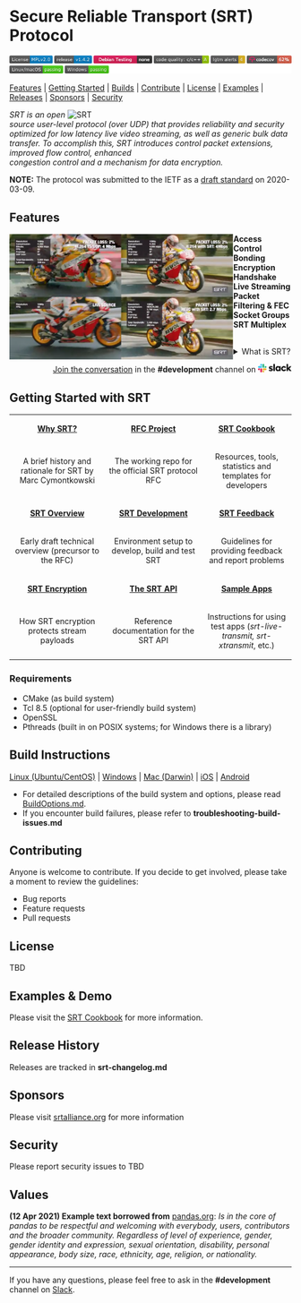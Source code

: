# Secure Reliable Transport (SRT) Protocol

<img alt="badges example" src="https://github.com/stevomatthews/srt/blob/master/docs/images/badge-example.png">

[Features](#features) | [Getting Started](#getting-started) | [Builds](#builds) | [Contribute](#contributing) | [License](#license) | [Examples](#examples) | [Releases](#releases) | [Sponsors](#sponsors) | [Security](#security)

<a href="http://srtalliance.org/">
    <img align="right" alt="SRT" src="http://www.srtalliance.org/wp-content/uploads/SRT_text_hor_logo_grey.png" width="400"/>
</a>

*SRT is an open source user-level protocol (over UDP) that provides reliability and security optimized for low latency live video streaming, as well as generic bulk data transfer. To accomplish this, SRT introduces control packet extensions, improved flow control, enhanced<br/> congestion control and a mechanism for data encryption.*

**NOTE:** The protocol was submitted to the IETF
as a [draft standard](https://tools.ietf.org/html/draft-sharabayko-mops-srt-00) on 2020-03-09.

## Features

<a href="https://www.srtalliance.org?wvideo=ayibwnfw56">
<img align="left" alt="SRT Quad Screen Video Comparison" src="https://github.com/stevomatthews/srt/blob/master/docs/images/SRT_QuadScreenVideoComparison.png" width="400"/>
</a>

**Access Control**<br/>
**Bonding**<br/>
**Encryption**<br/>
**Handshake**<br/>
**Live Streaming**<br/>
**Packet Filtering & FEC**<br/>
**Socket Groups**<br/>
**SRT Multiplex**<br/>

<br/>

<details>
    <summary>What is SRT?</summary>
    
Secure, Reliable Transport, known simply as SRT, is a protocol that allows unreliable networks like the internet to be used for reliable, encrypted, live video contribution. Created by Haivision and now an open-source technology with an IETF draft spec, the alliance of SRT users continues to grow as the technology continues to develop and add features.

SRT is a transport technology that optimizes transmission across unpredictable networks, such as the Internet. It can be applied to contribution and distribution endpoints as part of a video stream workflow to deliver the best quality and lowest latency video at all times. As audio/video packets are streamed from a source to a destination, SRT detects and adapts to the real-time network conditions between the two endpoints. SRT helps compensate for jitter and bandwidth fluctuations due to congestion over noisy networks. Its error recovery mechanism minimizes the packet loss typical of Internet connections. And SRT supports AES encryption for end-to-end security.
</details>

<p align="right"><a href="https://slackin-srtalliance.azurewebsites.net">Join the conversation</a> in the <b>#development</b> channel on <a href="https://srtalliance.slack.com"><img alt="slack logo" src="https://github.com/stevomatthews/srt/blob/master/docs/images/Slack_RGB2.svg" width="60"></a></p>


## Getting Started with SRT

<table>
  <tr>
    <td style="width:20%">
      <p align="center" valign="middle"><a href="https://github.com/Haivision/srt/blob/master/docs/why-srt-was-created.md"><b>Why SRT?</b></a></p>
    </td>
    <td style="width:20%">
      <p align="center" valign="middle"><a href="https://github.com/Haivision/srt-rfc"><b>RFC Project</b></a></p>
    </td>
    <td style="width:20%">
      <p align="center" valign="middle"><a href="https://srtlab.github.io/srt-cookbook"><b>SRT Cookbook</b></a></p>
    </td>
  </tr>
  <tr>
    <td style="width:20%">
      <p align="center">A brief history and rationale for SRT by Marc Cymontkowski</p>
    </td>
    <td style="width:20%">
      <p align="center">The working repo for the official SRT protocol RFC</p>
    </td>
    <td style="width:20%">
      <p align="center">Resources, tools, statistics and templates for developers</p>
    </td>
  </tr>
  <tr>
    <td style="width:20%">
      <p align="center" valign="middle"><a href="https://github.com/Haivision/srt/files/2489142/SRT_Protocol_TechnicalOverview_DRAFT_2018-10-17.pdf"><b>SRT Overview</b></a></p>
    </td>
    <td style="width:20%">
      <p align="center"><a href="https://github.com/Haivision/srt/blob/master/docs/DevelopersGuide.md"><b>SRT Development</b></a></p>
    </td>
    <td style="width:20%">
      <p align="center"><a href="https://github.com/Haivision/srt/blob/master/docs/reporting.md"><b>SRT Feedback</b></a></p>
    </td>
  </tr>
  <tr>
    <td style="width:20%">
      <p align="center">Early draft technical overview (precursor to the RFC)</p>
    </td>
    <td style="width:20%">
      <p align="center">Environment setup to develop, build and test SRT</p>
    </td>
    <td style="width:20%">
      <p align="center">Guidelines for providing feedback and report problems</p>
    </td>
  </tr>
  <tr>
    <td style="width:20%">
      <p align="center"><a href="https://github.com/Haivision/srt/blob/master/docs/encryption.md"><b>SRT Encryption</b></a></p>
    </td>
    <td style="width:20%">
      <p align="center" valign="top"><a href="https://github.com/Haivision/srt/blob/master/docs/API.md"><b>The SRT API</b></a></p>
    </td>
    <td style="width:20%">
      <p align="center"><a href="https://github.com/Haivision/srt/blob/master/docs/srt-live-transmit.md"><b>Sample Apps</b></a></p>
    </td>
  </tr>
  <tr>
    <td style="width:20%">
      <p align="center">How SRT encryption protects stream payloads</p>
    </td>
    <td style="width:20%">
      <p align="center">Reference documentation for the SRT API</p>
    </td>
    <td style="width:20%">
      <p align="center">Instructions for using test apps (<i>srt-live-transmit, srt-xtransmit</i>, etc.)</p>
    </td>
  </tr>
</table>


### Requirements

* CMake (as build system)
* Tcl 8.5 (optional for user-friendly build system)
* OpenSSL
* Pthreads (built in on POSIX systems; for Windows there is a library)

## Build Instructions

[Linux (Ubuntu/CentOS)](https://github.com/stevomatthews/srt/blob/master/docs/BuildOptions.md) | [Windows](https://github.com/Haivision/srt/blob/master/docs/build-win.md) | [Mac (Darwin)](https://github.com/stevomatthews/srt/blob/master/docs/BuildOptions.md) | [iOS](https://github.com/Haivision/srt/blob/master/docs/build_iOS.md) | [Android](https://github.com/stevomatthews/srt/blob/master/docs/BuildOptions.md)

  - For detailed descriptions of the build system and options, please read [BuildOptions.md](docs/BuildOptions.md).
  - If you encounter build failures, please refer to **troubleshooting-build-issues.md**

## Contributing
Anyone is welcome to contribute. If you decide to get involved, please take a moment to review the guidelines:

  - Bug reports
  - Feature requests
  - Pull requests


## License

TBD


## Examples & Demo

Please visit the [SRT Cookbook](https://srtlab.github.io/srt-cookbook) for more information.


## Release History

Releases are tracked in **srt-changelog.md**


## Sponsors

Please visit [srtalliance.org](srtalliance.org) for more information


## Security

Please report security issues to TBD

## Values

**(12 Apr 2021) Example text borrowed from** [pandas.org](https://pandas.pydata.org/about/index.html): *Is in the core of pandas to be respectful and welcoming with everybody, users, contributors and the broader community. Regardless of level of experience, gender, gender identity and expression, sexual orientation, disability, personal appearance, body size, race, ethnicity, age, religion, or nationality.*

  


---

If you have any questions, please feel free to ask in the <b>#development</b> channel on <a href="https://srtalliance.slack.com">Slack</a>.</p>



